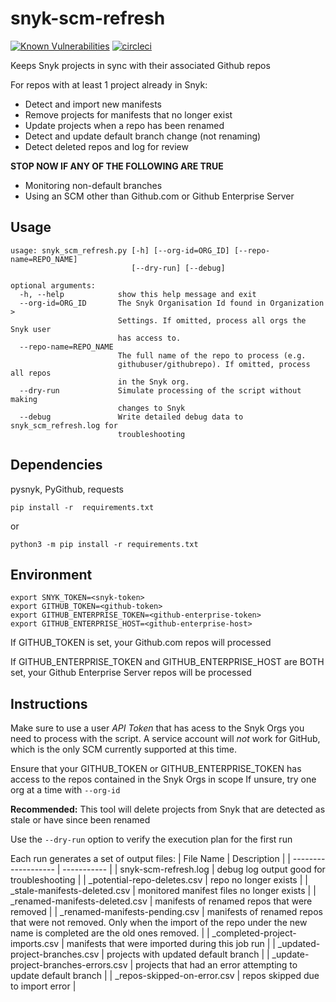 # snyk-scm-refresh
[![Known Vulnerabilities](https://snyk.io/test/github/snyk-tech-services/snyk-scm-refresh/badge.svg)](https://snyk.io/test/github/snyk-tech-services/snyk-scm-refresh) [![circleci](https://circleci.com/gh/snyk-tech-services/snyk-scm-refresh.svg?style=svg)](https://circleci.com/gh/snyk-tech-services/snyk-scm-refresh)

Keeps Snyk projects in sync with their associated Github repos

For repos with at least 1 project already in Snyk:
- Detect and import new manifests
- Remove projects for manifests that no longer exist
- Update projects when a repo has been renamed 
- Detect and update default branch change (not renaming)
- Detect deleted repos and log for review

**STOP NOW IF ANY OF THE FOLLOWING ARE TRUE**
- Monitoring non-default branches
- Using an SCM other than Github.com or Github Enterprise Server

## Usage
```
usage: snyk_scm_refresh.py [-h] [--org-id=ORG_ID] [--repo-name=REPO_NAME]
                           [--dry-run] [--debug]

optional arguments:
  -h, --help            show this help message and exit
  --org-id=ORG_ID       The Snyk Organisation Id found in Organization >
                        Settings. If omitted, process all orgs the Snyk user
                        has access to.
  --repo-name=REPO_NAME
                        The full name of the repo to process (e.g.
                        githubuser/githubrepo). If omitted, process all repos
                        in the Snyk org.
  --dry-run             Simulate processing of the script without making
                        changes to Snyk
  --debug               Write detailed debug data to snyk_scm_refresh.log for 
                        troubleshooting
```



## Dependencies
pysnyk, PyGithub, requests

```
pip install -r  requirements.txt
```
or
```
python3 -m pip install -r requirements.txt
```
## Environment
```
export SNYK_TOKEN=<snyk-token>
export GITHUB_TOKEN=<github-token>
export GITHUB_ENTERPRISE_TOKEN=<github-enterprise-token>
export GITHUB_ENTERPRISE_HOST=<github-enterprise-host>
```
If GITHUB_TOKEN is set, your Github.com repos will processed

If GITHUB_ENTERPRISE_TOKEN and GITHUB_ENTERPRISE_HOST are BOTH set, your Github Enterprise Server repos will be processed

## Instructions
Make sure to use a user *API Token* that has acess to the Snyk Orgs you need to process with the script.  A service account will *not* work for GitHub, which is the only SCM currently supported at this time.

Ensure that your GITHUB_TOKEN or GITHUB_ENTERPRISE_TOKEN has access to the repos contained in the Snyk Orgs in scope
If unsure, try one org at a time with `--org-id`


**Recommended:** 
This tool will delete projects from Snyk that are detected as stale or have since been renamed
  
Use the `--dry-run` option to verify the execution plan for the first run

  Each run generates a set of output files:
| File Name           | Description |
| ------------------- | ----------- |
| snyk-scm-refresh.log | debug log output good for troubleshooting |
| _potential-repo-deletes.csv | repo no longer exists |
| _stale-manifests-deleted.csv | monitored manifest files no longer exists |
| _renamed-manifests-deleted.csv | manifests of renamed repos that were removed |
| _renamed-manifests-pending.csv | manifests of renamed repos that were not removed. Only when the import of the repo under the new name is completed are the old ones removed. |
| _completed-project-imports.csv | manifests that were imported during this job run |
| _updated-project-branches.csv | projects with updated default branch  |
| _update-project-branches-errors.csv | projects that had an error attempting to update default branch |
| _repos-skipped-on-error.csv | repos skipped due to import error |
